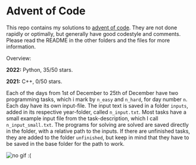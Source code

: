 # Advent of Code

This repo contains my solutions to [advent of code](https://adventofcode.com/). They are not done rapidly or optimally, but generally have good codestyle and comments. Please read the README in the other folders and the files for more information.

Overview:

**2022:** Python, 35/50 stars.

**2021:** C++, 0/50 stars.

Each of the days from 1st of December to 25th of December have two programming tasks, which i mark by ```n_easy``` and ```n_hard```, for day number ```n```. Each day have its own input-file. The input text is saved in a folder ```inputs```, added in its respective year-folder, called ```n_input.txt```. Most tasks have a small example input file from the task-description, which I call ```n_input_small.txt```. The programs for solving are solved are saved directly in the folder, with a relative path to the inputs. If there are unfinished tasks, they are added to the folder ```unfinished```, but keep in mind that they have to be saved in the base folder for the path to work.

![no gif :(](https://media.giphy.com/media/ule4vhcY1xEKQ/giphy.gif)

